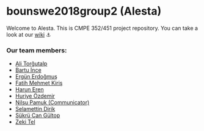 # bounswe2018group2 (Alesta)

Welcome to Alesta. This is CMPE 352/451 project repository. You can take a look at our [wiki](https://github.com/bounswe/bounswe2018group2/wiki) :anchor:

### Our team members:
* [Ali Torğutalp](https://github.com/bounswe/bounswe2018group2/wiki/aliturgutalp)
* [Bartu İnce](https://github.com/bounswe/bounswe2018group2/wiki/Bartu-%C4%B0nce)
* [Ergün Erdoğmuş](https://github.com/bounswe/bounswe2018group2/wiki/Erg%C3%BCn-Erdo%C4%9Fmu%C5%9F)
* [Fatih Mehmet Kiriş](https://github.com/bounswe/bounswe2018group2/wiki/Fatih-Mehmet-Kiri%C5%9F)
* [Harun Eren](https://github.com/bounswe/bounswe2018group2/wiki/haruneren)
* [Huriye Özdemir](https://github.com/bounswe/bounswe2018group2/wiki/huriozdmr)
* [Nilsu Pamuk (Communicator)](https://github.com/bounswe/bounswe2018group2/wiki/Nilsu-Pamuk)
* [Selamettin Dirik]()
* [Şükrü Can Gültop](https://github.com/bounswe/bounswe2018group2/wiki/Şükrü-Can-Gültop)
* [Zeki Tel](https://github.com/bounswe/bounswe2018group2/wiki/Zeki-TEL)
